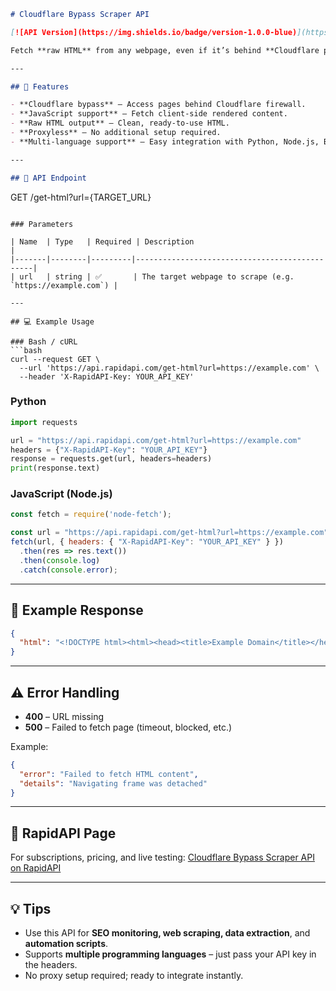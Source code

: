 

```markdown
# Cloudflare Bypass Scraper API

[![API Version](https://img.shields.io/badge/version-1.0.0-blue)](https://rapidapi.com/pdftask-pdftask-default/api/cloudflare-bypass-scraper) [![License](https://img.shields.io/badge/license-MIT-green)](LICENSE) [![RapidAPI](https://img.shields.io/badge/RapidAPI-Cloudflare%20Bypass-blue)](https://rapidapi.com/pdftask-pdftask-default/api/cloudflare-bypass-scraper)

Fetch **raw HTML** from any webpage, even if it’s behind **Cloudflare protection** or relies on **JavaScript rendering**. Ideal for **developers, SEO specialists, and automation tools**.

---

## 🚀 Features

- **Cloudflare bypass** – Access pages behind Cloudflare firewall.  
- **JavaScript support** – Fetch client-side rendered content.  
- **Raw HTML output** – Clean, ready-to-use HTML.  
- **Proxyless** – No additional setup required.  
- **Multi-language support** – Easy integration with Python, Node.js, Bash, and more.  

---

## 📌 API Endpoint

```

GET /get-html?url={TARGET\_URL}

````

### Parameters

| Name  | Type   | Required | Description                                   |
|-------|--------|---------|-----------------------------------------------|
| url   | string | ✅       | The target webpage to scrape (e.g. `https://example.com`) |

---

## 💻 Example Usage

### Bash / cURL
```bash
curl --request GET \
  --url 'https://api.rapidapi.com/get-html?url=https://example.com' \
  --header 'X-RapidAPI-Key: YOUR_API_KEY'
````

### Python

```python
import requests

url = "https://api.rapidapi.com/get-html?url=https://example.com"
headers = {"X-RapidAPI-Key": "YOUR_API_KEY"}
response = requests.get(url, headers=headers)
print(response.text)
```

### JavaScript (Node.js)

```javascript
const fetch = require('node-fetch');

const url = "https://api.rapidapi.com/get-html?url=https://example.com";
fetch(url, { headers: { "X-RapidAPI-Key": "YOUR_API_KEY" } })
  .then(res => res.text())
  .then(console.log)
  .catch(console.error);
```

---

## 📄 Example Response

```json
{
  "html": "<!DOCTYPE html><html><head><title>Example Domain</title></head><body>...</body></html>"
}
```

---

## ⚠️ Error Handling

* **400** – URL missing
* **500** – Failed to fetch page (timeout, blocked, etc.)

Example:

```json
{
  "error": "Failed to fetch HTML content",
  "details": "Navigating frame was detached"
}
```

---

## 🔗 RapidAPI Page

For subscriptions, pricing, and live testing: [Cloudflare Bypass Scraper API on RapidAPI](https://rapidapi.com/pdftask-pdftask-default/api/cloudflare-bypass-scraper)

---

## 💡 Tips

* Use this API for **SEO monitoring, web scraping, data extraction**, and **automation scripts**.
* Supports **multiple programming languages** – just pass your API key in the headers.
* No proxy setup required; ready to integrate instantly.

```

